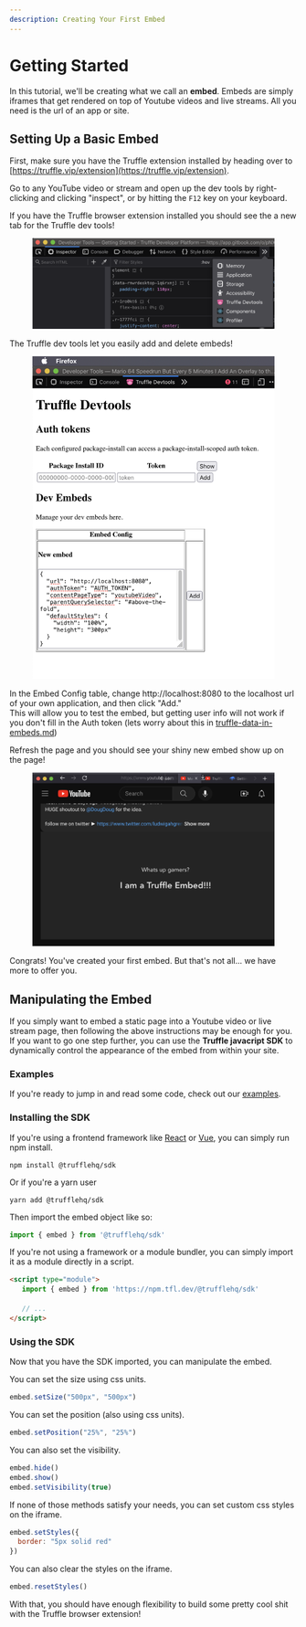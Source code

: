 ```yaml
---
description: Creating Your First Embed
---
```


# Getting Started

In this tutorial, we'll be creating what we call an **embed**. Embeds are simply iframes that get rendered on top of Youtube videos and live streams. All you need is the url of an app or site.

## Setting Up a Basic Embed

First, make sure you have the Truffle extension installed by heading over to [https://truffle.vip/extension](https://truffle.vip/extension).

Go to any YouTube video or stream and open up the dev tools by right-clicking and clicking "inspect", or by hitting the `F12` key on your keyboard.

If you have the Truffle browser extension installed you should see the a new tab for the Truffle dev tools!

<figure><img src=".gitbook/assets/image (1).png" alt=""><figcaption></figcaption></figure>

The Truffle dev tools let you easily add and delete embeds!

<figure><img src=".gitbook/assets/image (2).png" alt=""><figcaption></figcaption></figure>

In the Embed Config table, change http://localhost:8080 to the localhost url of your own application, and then click "Add."\
This will allow you to test the embed, but getting user info will not work if you don't fill in the Auth token (lets worry about this in [truffle-data-in-embeds.md](truffle-embeds/truffle-data-in-embeds.md "mention"))

Refresh the page and you should see your shiny new embed show up on the page!

<figure><img src=".gitbook/assets/image (1) (1).png" alt=""><figcaption></figcaption></figure>

Congrats! You've created your first embed. But that's not all... we have more to offer you.

## Manipulating the Embed

If you simply want to embed a static page into a Youtube video or live stream page, then following the above instructions may be enough for you. If you want to go one step further, you can use the **Truffle javacript SDK** to dynamically control the appearance of the embed from within your site.

### Examples

If you're ready to jump in and read some code, check out our [examples](https://github.com/trufflehq/truffle-packages/tree/0b7189daa625ac339e872fea19020ee26eb1c266/npm/sdk/examples).

### Installing the SDK

If you're using a frontend framework like [React](reference/mycelium-api/models/economyaction/) or [Vue](https://vuejs.org/), you can simply run npm install.

```shell
npm install @trufflehq/sdk
```

Or if you're a yarn user

```shell
yarn add @trufflehq/sdk
```

Then import the embed object like so:

```javascript
import { embed } from '@trufflehq/sdk'
```

If you're not using a framework or a module bundler, you can simply import it as a module directly in a script.

```html
<script type="module">
   import { embed } from 'https://npm.tfl.dev/@trufflehq/sdk'
   
   // ...
</script>
```

### Using the SDK

Now that you have the SDK imported, you can manipulate the embed.

You can set the size using css units.

```javascript
embed.setSize("500px", "500px")
```

You can set the position (also using css units).

```javascript
embed.setPosition("25%", "25%")
```

You can also set the visibility.

```javascript
embed.hide()
embed.show()
embed.setVisibility(true)
```

If none of those methods satisfy your needs, you can set custom css styles on the iframe.

```javascript
embed.setStyles({
  border: "5px solid red"
})
```

You can also clear the styles on the iframe.

```javascript
embed.resetStyles()
```

With that, you should have enough flexibility to build some pretty cool shit with the Truffle browser extension!
